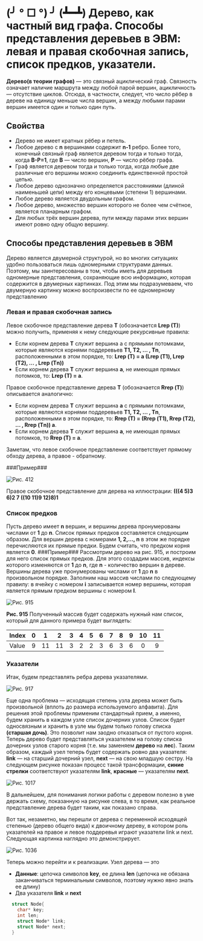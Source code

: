 # (╯ ° □ °) ╯ (┻━┻) Дерево, как частный вид графа. Способы представления деревьев в ЭВМ: левая и правая скобочная запись, список предков, указатели.

**Дерево(в теории графов)** — это связный ациклический граф. Связность означает наличие маршрута между любой парой вершин, ацикличность — отсутствие циклов. 
Отсюда, в частности, следует, что число рёбер в дереве на единицу меньше числа вершин, а между любыми парами вершин имеется один и только один путь.

## Свойства
- Дерево не имеет кратных рёбер и петель.
- Любое дерево с **n** вершинами содержит **n-1** ребро. Более того, конечный связный граф является деревом тогда и только тогда, когда **B-P=1**, где **B** — число вершин, **P** — число рёбер графа.
- Граф является деревом тогда и только тогда, когда любые две различные его вершины можно соединить единственной простой цепью.
- Любое дерево однозначно определяется расстояниями (длиной наименьшей цепи) между его концевыми (степени 1) вершинами.
- Любое дерево является двудольным графом.
- Любое дерево, множество вершин которого не более чем счётное, является планарным графом.
- Для любых трёх вершин дерева, пути между парами этих вершин имеют ровно одну общую вершину.

## Способы представления деревьев в ЭВМ
Дерево является двумерной структурой, но во многих ситуациях удобно пользоваться лишь одномерными структурами данных. 
Поэтому, мы заинтересованы в том, чтобы иметь для деревьев одномерные представления, сохраняющие всю информацию, которая содержится в двумерных картинках. 
Под этим мы подразумеваем, что двумерную картинку можно воспроизвести по ее одномерному представлению

### Левая и правая скобочная запись
Левое скобочное представление дерева **Т** (обозначается **Lrep (T)**) можно получить, применяя к нему следующие рекурсивные правила:
- Если корнем дерева **Т** служит вершина а с прямыми потомками, которые являются корнями поддеревьев **Т1, Т2, ... , Тn**, расположенными в этом порядке, то:
**Lrep (Т) = a (Lrep (Т1), Lrep (Т2), ... , Lrep (Тn))**
- Если корнем дерева **Т** служит вершина **а**, не имеющая прямых потомков, то:
**Lrep (T) = а**.

Правое скобочное представление дерева **Т** (обозначается **Rrep (Т)**) описывается аналогично:
- Если корнем дерева **Т** служит вершина **а** с прямыми потомками, которые являются корнями поддеревьев **Т1, Т2, ... , Тn**, расположенными в этом порядке, то:
**Rrep (T) = (Rrep (Т1), Rrep (Т2), ... , Rrep (Тn)) а**.
- Если корнем дерева **Т** служит вершина **а**, не имеющая прямых потомков, то
**Rrep (Т) = а**.

Заметам, что левое скобочное представление соответствует прямому обходу дерева, а правое - обратному.

###Пример###

![Рис. 412](https://upload.wikimedia.org/wikipedia/commons/thumb/6/60/Depth-first_tree.svg/525px-Depth-first_tree.svg.png "Кораблик")

Правое скобочное представление для дерева на иллюстрации: **(((4 5)3 6)2 7 ((10 11)9 12)8)1**

### Список предков
Пусть дерево имеет **n** вершин, и вершины дерева пронумерованы числами от **1** до **n**. 
Список прямых предков составляется следующим образом. Для вершин дерева с номерами **1, 2,..., n** в этом же порядке перечисляются их прямые предки. 
Будем считать, что предком корня является **0**.
###Пример###
Рассмотрим дерево на рис. 915, и построим для него список прямых предков. 
Для этого создадим массив, индексы которого изменяются от **1** до **n**, где **n** - количество вершин в дереве. 
Вершины дерева уже пронумерованы числами от **1** до **n** в произвольном порядке. 
Заполним наш массив числами по следующему правилу: в ячейку с номером **і** записывается номер вершины, которая является прямым предком вершины с номером **І**.

![Рис. 915](https://vuzdoc.org/htm/img/18/289/43.png "Велосипед")

**Рис. 915**
Полученный массив будет содержать нужный нам список, который для данного примера будет выглядеть:

|Index|    0  |  1  |   2  |   3  |   4  |   5  |   6  |   7  |   8  |   9  |  10  |  11  |
|:----|:----:|:----:|:----:|:----:|:----:|:----:|:----:|:----:|:----:|:----:|:----:|:----:|
|Value|    9  |  11 |  11  |   3  |   2  |   2  |   3  |   6  |   3  |   6  |   0  |   9  |
### Указатели

Итак, будем представлять ребра дерева указателями.

![Рис. 917](https://habrastorage.org/r/w1560/storage2/1bd/5c6/8e7/1bd5c68e7655756193612eed910ab2a3.jpg "Хабд")

Еще одна проблема — исходящая степень узла дерева может быть произвольной (вплоть до размера используемого алфавита). 
Для решения этой проблемы применим стандартный прием, а именно, будем хранить в каждом узле список дочерних узлов. 
Список будет односвязным и хранить в узле мы будем только голову списка **(старшая дочь)**. 
Это позволит нам заодно отказаться от пустого корня. 
Теперь дерево будет представляться указателем на голову списка дочерних узлов старого корня (т.е. мы заменяем **дерево** на **лес**). 
Таким образом, каждый узел теперь будет содержать ровно два указателя: **link** — на старший дочерний узел, **next** — на свою младшую сестру. 
На следующем рисунке показан процесс такой трансформации, **синие стрелки** соответствуют указателям **link**, **красные** — указателям **next**.

![Рис. 1017](https://habrastorage.org/r/w1560/storage2/2b1/1e1/109/2b11e1109cc39e70e87ae728a948dd81.jpg "Хард")

В дальнейшем, для понимания логики работы с деревом полезно в уме держать схему, показанную на рисунке слева, 
в то время, как реальное представление дерева будет таким, как показано справа.

Вот так, незаметно, мы перешли от дерева с переменной исходящей степенью (дерево общего вида) к двоичному дереву, 
в котором роль указателей на правое и левое поддеревья играют указатели link и next. Следующая картинка наглядно это демонстрирует.

![Рис. 1036](https://habrastorage.org/r/w1560/storage2/8c9/468/67c/8c946867cd7bec02a0ecbfc37771166b.jpg "Яблоко")

Теперь можно перейти и к реализации.
Узел дерева — это

- **Данные**: цепочка символов **key**, ее длина **len** (цепочка не обязана заканчиваться терминальным символов, 
поэтому нужно явно знать ее длину)
- Два указателя **link** и **next**

```C
  struct Node{
    char* key;
    int len;
    struct Node* link;
    struct Node* next;
  }
```

